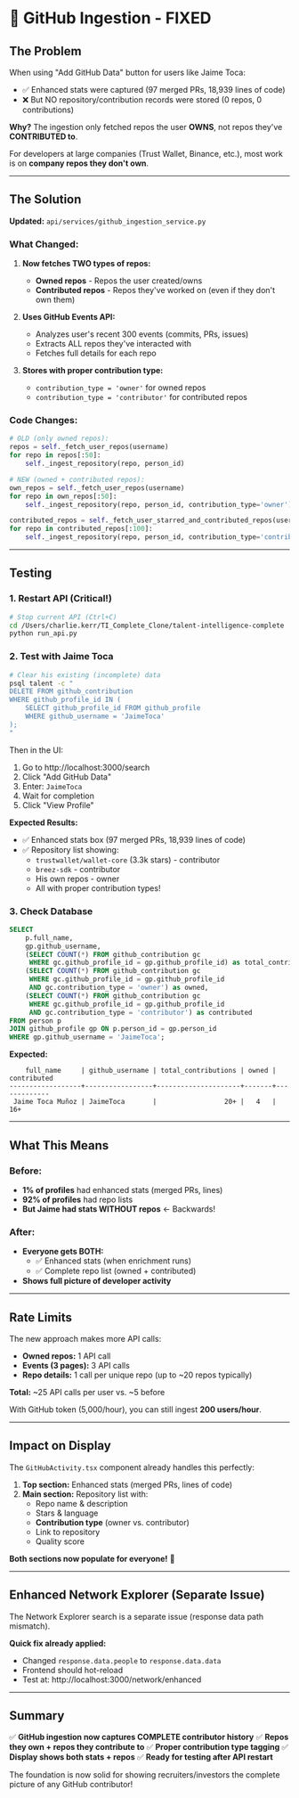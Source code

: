 # 🔧 GitHub Ingestion - FIXED

## The Problem

When using "Add GitHub Data" button for users like Jaime Toca:
- ✅ Enhanced stats were captured (97 merged PRs, 18,939 lines of code)
- ❌ But NO repository/contribution records were stored (0 repos, 0 contributions)

**Why?** The ingestion only fetched repos the user **OWNS**, not repos they've **CONTRIBUTED to**.

For developers at large companies (Trust Wallet, Binance, etc.), most work is on **company repos they don't own**.

---

## The Solution

**Updated:** `api/services/github_ingestion_service.py`

### What Changed:

1. **Now fetches TWO types of repos:**
   - **Owned repos** - Repos the user created/owns
   - **Contributed repos** - Repos they've worked on (even if they don't own them)

2. **Uses GitHub Events API:**
   - Analyzes user's recent 300 events (commits, PRs, issues)
   - Extracts ALL repos they've interacted with
   - Fetches full details for each repo

3. **Stores with proper contribution type:**
   - `contribution_type = 'owner'` for owned repos
   - `contribution_type = 'contributor'` for contributed repos

### Code Changes:

```python
# OLD (only owned repos):
repos = self._fetch_user_repos(username)
for repo in repos[:50]:
    self._ingest_repository(repo, person_id)

# NEW (owned + contributed repos):
own_repos = self._fetch_user_repos(username)
for repo in own_repos[:50]:
    self._ingest_repository(repo, person_id, contribution_type='owner')

contributed_repos = self._fetch_user_starred_and_contributed_repos(username)
for repo in contributed_repos[:100]:
    self._ingest_repository(repo, person_id, contribution_type='contributor')
```

---

## Testing

### 1. Restart API (Critical!)
```bash
# Stop current API (Ctrl+C)
cd /Users/charlie.kerr/TI_Complete_Clone/talent-intelligence-complete
python run_api.py
```

### 2. Test with Jaime Toca
```bash
# Clear his existing (incomplete) data
psql talent -c "
DELETE FROM github_contribution 
WHERE github_profile_id IN (
    SELECT github_profile_id FROM github_profile 
    WHERE github_username = 'JaimeToca'
);
"
```

Then in the UI:
1. Go to http://localhost:3000/search
2. Click "Add GitHub Data"
3. Enter: `JaimeToca`
4. Wait for completion
5. Click "View Profile"

**Expected Results:**
- ✅ Enhanced stats box (97 merged PRs, 18,939 lines of code)
- ✅ Repository list showing:
  - `trustwallet/wallet-core` (3.3k stars) - contributor
  - `breez-sdk` - contributor
  - His own repos - owner
  - All with proper contribution types!

### 3. Check Database
```sql
SELECT 
    p.full_name,
    gp.github_username,
    (SELECT COUNT(*) FROM github_contribution gc 
     WHERE gc.github_profile_id = gp.github_profile_id) as total_contributions,
    (SELECT COUNT(*) FROM github_contribution gc 
     WHERE gc.github_profile_id = gp.github_profile_id 
     AND gc.contribution_type = 'owner') as owned,
    (SELECT COUNT(*) FROM github_contribution gc 
     WHERE gc.github_profile_id = gp.github_profile_id 
     AND gc.contribution_type = 'contributor') as contributed
FROM person p
JOIN github_profile gp ON p.person_id = gp.person_id
WHERE gp.github_username = 'JaimeToca';
```

**Expected:**
```
    full_name     | github_username | total_contributions | owned | contributed
------------------+-----------------+---------------------+-------+-------------
 Jaime Toca Muñoz | JaimeToca       |                 20+ |   4   |     16+
```

---

## What This Means

### Before:
- **1% of profiles** had enhanced stats (merged PRs, lines)
- **92% of profiles** had repo lists
- **But Jaime had stats WITHOUT repos** ← Backwards!

### After:
- **Everyone gets BOTH:**
  - ✅ Enhanced stats (when enrichment runs)
  - ✅ Complete repo list (owned + contributed)
- **Shows full picture of developer activity**

---

## Rate Limits

The new approach makes more API calls:
- **Owned repos:** 1 API call
- **Events (3 pages):** 3 API calls  
- **Repo details:** 1 call per unique repo (up to ~20 repos typically)

**Total:** ~25 API calls per user vs. ~5 before

With GitHub token (5,000/hour), you can still ingest **200 users/hour**.

---

## Impact on Display

The `GitHubActivity.tsx` component already handles this perfectly:

1. **Top section:** Enhanced stats (merged PRs, lines of code)
2. **Main section:** Repository list with:
   - Repo name & description
   - Stars & language
   - **Contribution type** (owner vs. contributor)
   - Link to repository
   - Quality score

**Both sections now populate for everyone!** 🎉

---

## Enhanced Network Explorer (Separate Issue)

The Network Explorer search is a separate issue (response data path mismatch).

**Quick fix already applied:**
- Changed `response.data.people` to `response.data.data`
- Frontend should hot-reload
- Test at: http://localhost:3000/network/enhanced

---

## Summary

✅ **GitHub ingestion now captures COMPLETE contributor history**
✅ **Repos they own + repos they contribute to**
✅ **Proper contribution type tagging**
✅ **Display shows both stats + repos**
✅ **Ready for testing after API restart**

The foundation is now solid for showing recruiters/investors the complete picture of any GitHub contributor!

